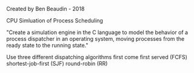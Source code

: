 Created by Ben Beaudin - 2018

CPU Simluation of Process Scheduling

"Create a simulation engine in the C language to model the behavior of a process dispatcher in an operating system, moving processes from the ready state to the running state."

Use three different dispatching algorithms
	first come first served (FCFS)
	shortest-job-first (SJF)
	round-robin (RR)


